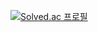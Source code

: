 [![Solved.ac 프로필](http://mazassumnida.wtf/api/v2/generate_badge?boj=dza118)](https://solved.ac/dza118)
